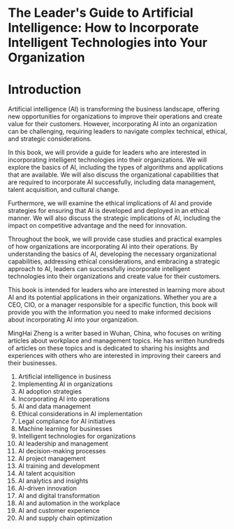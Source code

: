 # The Leader's Guide to Artificial Intelligence: How to Incorporate Intelligent Technologies into Your Organization

# Introduction

Artificial intelligence (AI) is transforming the business landscape, offering new opportunities for organizations to improve their operations and create value for their customers. However, incorporating AI into an organization can be challenging, requiring leaders to navigate complex technical, ethical, and strategic considerations.

In this book, we will provide a guide for leaders who are interested in incorporating intelligent technologies into their organizations. We will explore the basics of AI, including the types of algorithms and applications that are available. We will also discuss the organizational capabilities that are required to incorporate AI successfully, including data management, talent acquisition, and cultural change.

Furthermore, we will examine the ethical implications of AI and provide strategies for ensuring that AI is developed and deployed in an ethical manner. We will also discuss the strategic implications of AI, including the impact on competitive advantage and the need for innovation.

Throughout the book, we will provide case studies and practical examples of how organizations are incorporating AI into their operations. By understanding the basics of AI, developing the necessary organizational capabilities, addressing ethical considerations, and embracing a strategic approach to AI, leaders can successfully incorporate intelligent technologies into their organizations and create value for their customers.

This book is intended for leaders who are interested in learning more about AI and its potential applications in their organizations. Whether you are a CEO, CIO, or a manager responsible for a specific function, this book will provide you with the information you need to make informed decisions about incorporating AI into your organization.

MingHai Zheng is a writer based in Wuhan, China, who focuses on writing articles about workplace and management topics. He has written hundreds of articles on these topics and is dedicated to sharing his insights and experiences with others who are interested in improving their careers and their businesses.



1. Artificial intelligence in business
2. Implementing AI in organizations
3. AI adoption strategies
4. Incorporating AI into operations
5. AI and data management
6. Ethical considerations in AI implementation
7. Legal compliance for AI initiatives
8. Machine learning for businesses
9. Intelligent technologies for organizations
10. AI leadership and management
11. AI decision-making processes
12. AI project management
13. AI training and development
14. AI talent acquisition
15. AI analytics and insights
16. AI-driven innovation
17. AI and digital transformation
18. AI and automation in the workplace
19. AI and customer experience
20. AI and supply chain optimization



